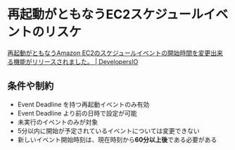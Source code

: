 # 再起動がともなうEC2スケジュールイベントのリスケ

[再起動がともなうAmazon EC2のスケジュールイベントの開始時間を変更出来る機能がリリースされました。 | DevelopersIO](https://dev.classmethod.jp/articles/reschedule-amazon-ec2-scheduled-events/)

## 条件や制約

- Event Deadline を持つ再起動イベントのみ有効
- Event Deadline より前の日時で設定が可能
- 未実行のイベントのみが対象
- 5分以内に開始が予定されているイベントについては変更できない
- 新しいイベント開始時刻は、現在時刻から**60分以上後**である必要がある

